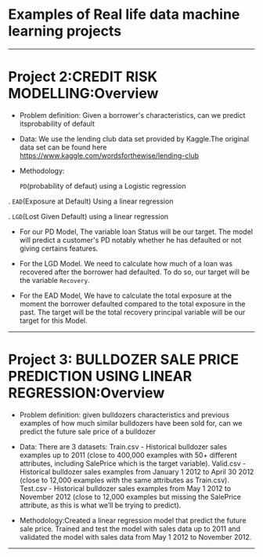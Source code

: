 # Examples of Real life data machine learning projects
---

# Project 2:CREDIT RISK MODELLING:Overview

* Problem definition: Given a borrower's characteristics, can we predict itsprobability of default

* Data: We use the lending club data set provided by Kaggle.The original data set can be found here https://www.kaggle.com/wordsforthewise/lending-club

* Methodology:

  `PD`(probability of defaut) using a Logistic regression

. `EAD`(Exposure at Default) Using a linear regression

. `LGD`(Lost Given Default) using a linear regression

* For our PD Model, The variable loan Status will be our target. The model will predict a customer's PD 
  notably whether he has defaulted or not giving certains features.

* For the LGD Model. We need to calculate how much of a loan was recovered after the borrower had defaulted.
   To do so, our target will be the variable `Recovery`.

* For the EAD Model, We have to calculate the total exposure at the moment the borrower defaulted compared to
  the total exposure in the past. The target will be the total recovery principal variable will be our target for this Model.

 ---

# Project 3: BULLDOZER SALE PRICE PREDICTION USING LINEAR REGRESSION:Overview

* Problem definition: given bulldozers characteristics and previous examples of how much similar bulldozers 
  have been sold for, can we predict the future sale price of a bulldozer 

* Data: There are 3 datasets: Train.csv - Historical bulldozer sales examples up to 2011 (close to 400,000
  examples with 50+ different attributes, including SalePrice which is the target variable). Valid.csv - Historical bulldozer sales examples from January 1 2012 to April 30 2012 (close to 12,000 examples with the same attributes as Train.csv). Test.csv - Historical bulldozer sales examples from May 1 2012 to November 2012 (close to 12,000 examples but missing the SalePrice attribute, as this is what we’ll be trying to predict).

* Methodology:Created a linear regression model that predict the future sale price. Trained and test the
  model with sales data up to 2011 and validated the model with sales data from May 1 2012 to November 2012.

---